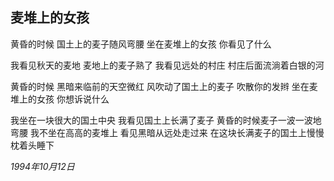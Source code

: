 ## 麦堆上的女孩

黄昏的时候
国土上的麦子随风弯腰
坐在麦堆上的女孩
你看见了什么

我看见秋天的麦地
麦地上的麦子熟了
我看见远处的村庄
村庄后面流淌着白银的河

黄昏的时候
黑暗来临前的天空微红
风吹动了国土上的麦子
吹散你的发辫
坐在麦堆上的女孩
你想诉说什么

我坐在一块很大的国土中央
我看见国土上长满了麦子
黄昏的时候麦子一波一波地弯腰
我不坐在高高的麦堆上
看见黑暗从远处走过来
在这块长满麦子的国土上慢慢枕着头睡下

*1994年10月12日*
